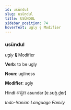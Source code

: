 ```yaml
---
id: usündul
slug: usündul
title: USÜNDUL
sidebar_position: 74
hoverText: ugly § Modifier
---
```


### usündul

*ugly* **§** Modifier

**Verb**: to be ugly

**Noun**: ugliness

**Modifier**: ugly

Hindi असुंदर asundar [ɐ.sʊ̃n̪.d̪ɐɾ]

*Indo-Iranian Language Family*